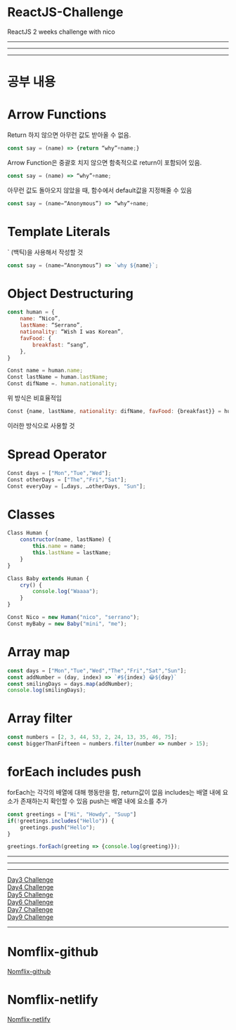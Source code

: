 # ReactJS-Challenge
 ReactJS 2 weeks challenge with nico

---
---
---

# 공부 내용

# Arrow Functions
Return 하지 않으면 아무런 값도 받아올 수 없음. 
```javascript
const say = (name) => {return “why”+name;}
```
Arrow Function은 중괄호 치지 않으면 함축적으로 return이 포함되어 있음.
```javascript
const say = (name) => “why”+name;
```
아무런 값도 돌아오지 않았을 때, 함수에서 default값을 지정해줄 수 있음 
```javascript
const say = (name=“Anonymous”) => “why”+name;
```

# Template Literals
` (백틱)을 사용해서 작성할 것 
```javascript
const say = (name=“Anonymous”) => `why ${name}`;
```

# Object Destructuring
```javascript
const human = {
	name: “Nico”,
	lastName: “Serrano”,
	nationality: “Wish I was Korean”,
	favFood: {
		breakfast: “sang”,
	},
}

Const name = human.name;
Const lastName = human.lastName;
Const difName =. human.nationality;
```
위 방식은 비효율적임

```javascript
Const {name, lastName, nationality: difName, favFood: {breakfast}} = human;
```
이러한 방식으로 사용할 것

# Spread Operator
```javascript
Const days = ["Mon","Tue","Wed"];
Const otherDays = ["The","Fri","Sat"];
Const everyDay = […days, …otherDays, "Sun"];
```

# Classes
```javascript
Class Human {
	constructor(name, lastName) {
		this.name = name;
		this.lastName = lastName;
	}
}

Class Baby extends Human {
	cry() {
		console.log("Waaaa");
	}
}

Const Nico = new Human("nico", "serrano");
Const myBaby = new Baby("mini", "me");
```

# Array map
```javascript
const days = ["Mon","Tue","Wed","The","Fri","Sat","Sun"];
const addNumber = (day, index) => `#${index} 😂${day}`
const smilingDays = days.map(addNumber);
console.log(smilingDays);
```

# Array filter
```javascript
const numbers = [2, 3, 44, 53, 2, 24, 13, 35, 46, 75];
const biggerThanFifteen = numbers.filter(number => number > 15);
```

# forEach includes push
forEach는 각각의 배열에 대해 행동만을 함, return값이 없음
includes는 배열 내에 요소가 존재하는지 확인할 수 있음
push는 배열 내에 요소를 추가
```javascript
const greetings = ["Hi", "Howdy", "Suup"]
if(!greetings.includes("Hello")) {
    greetings.push("Hello");
}

greetings.forEach(greeting => {console.log(greeting)});
```

---
---
---

<a href="https://codesandbox.io/s/day-three-blueprint-forked-wgkvb?file=/src/Components/App.js"> Day3 Challenge </a><br/>
<a href="https://codesandbox.io/s/day-four-solution-forked-9zdkd"> Day4 Challenge </a><br/>
<a href="https://codesandbox.io/s/day-five-blueprint-forked-o4p4i"> Day5 Challenge </a><br/>
<a href="https://codesandbox.io/s/day-six-solution-forked-vfxl2"> Day6 Challenge </a><br/>
<a href="https://codesandbox.io/s/day-seven-blueprint-forked-4vi1e"> Day7 Challenge </a><br/>
<a href="https://codesandbox.io/s/day-seven-blueprint-forked-ieo20"> Day9 Challenge </a><br/>


---
# Nomflix-github
<a href="https://youngilnoh.github.io">Nomflix-github</a>

# Nomflix-netlify
<a href="https://festive-kare-c1e748.netlify.app">Nomflix-netlify</a>